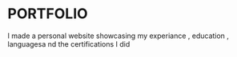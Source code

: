 # PORTFOLIO
I made a personal website showcasing my experiance , education , languagesa nd the certifications I did
